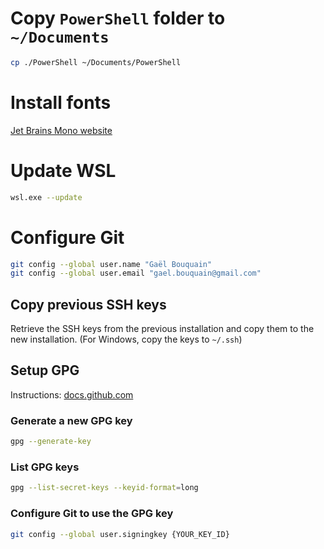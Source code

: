 # Copy `PowerShell` folder to `~/Documents`
```bash
cp ./PowerShell ~/Documents/PowerShell
```

# Install fonts
[Jet Brains Mono website](https://www.jetbrains.com/lp/mono/)

# Update WSL
```bash
wsl.exe --update
```

# Configure Git
```bash
git config --global user.name "Gaël Bouquain"
git config --global user.email "gael.bouquain@gmail.com"
```

## Copy previous SSH keys
Retrieve the SSH keys from the previous installation and copy them to the new installation. (For Windows, copy the keys to `~/.ssh`)

## Setup GPG
Instructions: [docs.github.com](https://docs.github.com/en/authentication/managing-commit-signature-verification/telling-git-about-your-signing-key)

### Generate a new GPG key
```bash
gpg --generate-key
```

### List GPG keys
```bash
gpg --list-secret-keys --keyid-format=long
```

### Configure Git to use the GPG key
```bash
git config --global user.signingkey {YOUR_KEY_ID}
```